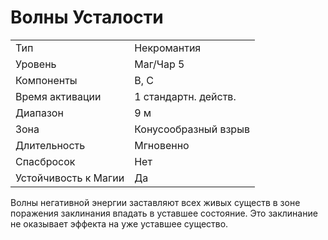 
# Волны Усталости

| | |
|---|---|
|Тип|Некромантия|
|Уровень| Маг/Чар 5|
|Компоненты| В, С|
|Время активации| 1 стандартн. действ.|
|Диапазон| 9 м|
|Зона| Конусообразный взрыв|
|Длительность| Мгновенно|
|Спасбросок| Нет|
|Устойчивость к Магии| Да|

Волны негативной энергии заставляют всех живых существ в зоне поражения заклинания впадать в уставшее состояние. Это заклинание не оказывает эффекта на уже уставшее существо.